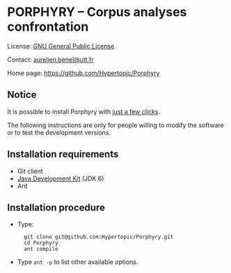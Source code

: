 PORPHYRY – Corpus analyses confrontation
========================================

License: [GNU General Public License](http://www.gnu.org/licenses/gpl.html)

Contact: <aurelien.benel@utt.fr>

Home page: <https://github.com/Hypertopic/Porphyry>

Notice
------

It is possible to install Porphyry with [just a few clicks](http://porphyry.sourceforge.net/v6.jnlp?http://argos2.hypertopic.org/v1/).

The following instructions are only for people willing to modify the software or to test the development versions.

Installation requirements
-------------------------

* Git client
* [Java Development Kit](http://www.oracle.com/technetwork/java/javase/downloads/) (JDK 6)
* Ant

Installation procedure
----------------------

* Type:

        git clone git@github.com:Hypertopic/Porphyry.git
        cd Porphyry
        ant compile

* Type `ant -p` to list other available options.
